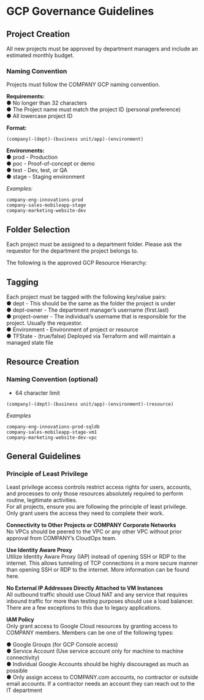 # GCP Governance Guidelines 

## Project Creation
All new projects must be approved by department managers and include an estimated monthly budget.  

### **Naming Convention**
Projects must follow the COMPANY GCP naming convention.  

**Requirements:**   
●	No longer than 32 characters   
●	The Project name must match the project ID (personal preference)  
●	All lowercase project ID  


**Format:**  
```
(company)-(dept)-(business unit/app)-(environment)
```

**Environments:**  
●	prod	- Production   
●	poc	    - Proof-of-concept or demo  
●	test	- Dev, test, or QA  
●	stage   - Staging environment  

_Examples:_  
```
company-eng-innovations-prod  
company-sales-mobileapp-stage  
company-marketing-website-dev  
```
  

## Folder Selection
Each project must be assigned to a department folder. Please ask the requestor for the department the project belongs to.

The following is the approved GCP Resource Hierarchy:
<Insert pic of hierarchy>

## Tagging
Each project must be tagged with the following key/value pairs:  
●	dept - This should be the same as the folder the project is under  
●	dept-owner - The department manager’s username (first.last)  
●	project-owner - The individual’s username that is responsible for the project. Usually the requestor.  
●	Environment - Environment of project or resource  
●	TFState  - (true/false) Deployed via Terraform and will maintain a managed state file  

## Resource Creation 
### **Naming Convention (optional)**
* 64 character limit  
```
(company)-(dept)-(business unit/app)-(environment)-(resource)
```
_Examples_  
```
company-eng-innovations-prod-sqldb  
company-sales-mobileapp-stage-vm1  
company-marketing-website-dev-vpc
```
## General Guidelines
### **Principle of Least Privilege**
Least privilege access controls restrict access rights for users, accounts, and processes to only those resources absolutely required to perform routine, legitimate activities.   
For all projects, ensure you are following the principle of least privilege. Only grant users the access they need to complete their work.  

**Connectivity to Other Projects or COMPANY Corporate Networks**  
No VPCs should be peered to the <PRIMARY SHARED VPC> VPC or any other VPC without prior approval from COMPANY’s CloudOps team.

**Use Identity Aware Proxy**  
Utilize Identity Aware Proxy (IAP) instead of opening SSH or RDP to the internet. This allows tunneling of TCP connections in a more secure manner than opening SSH or RDP to the internet. More information can be found here.

**No External IP Addresses Directly Attached to VM Instances**  
All outbound traffic should use Cloud NAT and any service that requires inbound traffic for more than testing purposes should use a load balancer. There are a few exceptions to this due to legacy applications.

**IAM Policy**  
Only grant access to Google Cloud resources by granting access to COMPANY members. Members can be one of the following types:

●	Google Groups (for GCP Console access)  
●	Service Account (Use service account only for machine to machine connectivity)  
●	Individual Google Accounts should be highly discouraged as much as possible  
●	Only assign access to COMPANY.com accounts, no contractor or outside email accounts. If a contractor needs an account they can reach out to the IT department  

